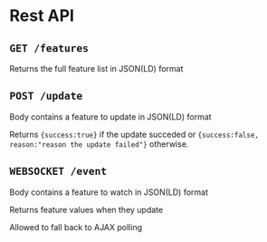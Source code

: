 # Rest API

## `GET /features`

Returns the full feature list in JSON(LD) format

## `POST /update`

Body contains a feature to update in JSON(LD) format

Returns `{success:true}` if the update succeded or `{success:false,
reason:"reason the update failed"}` otherwise.

## `WEBSOCKET /event`

Body contains a feature to watch in JSON(LD) format

Returns feature values when they update

Allowed to fall back to AJAX polling
